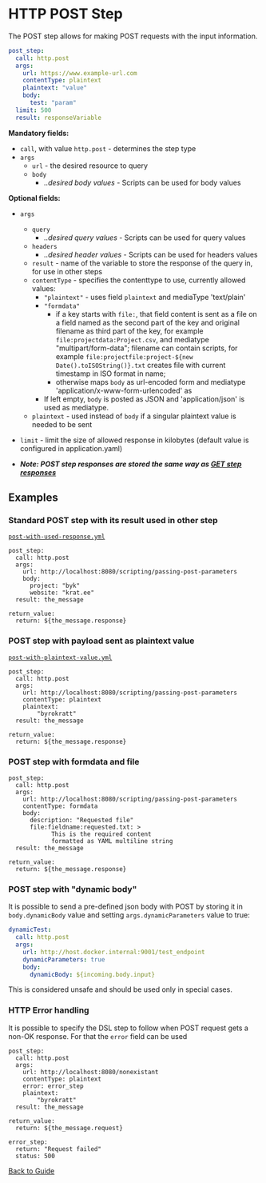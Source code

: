 # HTTP POST Step

The POST step allows for making POST requests with the input information.

```yaml
post_step:
  call: http.post
  args:
    url: https://www.example-url.com
    contentType: plaintext
    plaintext: "value"
    body:
      test: "param"
  limit: 500
  result: responseVariable
```

**Mandatory fields:**

* `call`, with value `http.post` - determines the step type
* `args`
    * `url` - the desired resource to query
    * `body`
        * *..desired body values* - Scripts can be used for body values

**Optional fields:**

* `args`
    * `query`
        * *..desired query values* - Scripts can be used for query values
    * `headers`
        * *..desired header values* - Scripts can be used for headers values
    * `result` - name of the variable to store the response of the query in, for use in other steps
    * `contentType` - specifies the contenttype to use, currently allowed values:
      * `"plaintext"` - uses field `plaintext` and mediaType 'text/plain'
      * `"formdata"` 
        - if a key starts with `file:`, that field content is sent as a file on a 
field named as the second part of the key and original filename as third part of 
the key, for example `file:projectdata:Project.csv`, and mediatype "multipart/form-data";
        filename can contain scripts, for example `file:projectfile:project-${new Date().toISOString()}.txt` 
        creates file with current timestamp in ISO format in name;
        - otherwise maps `body` as url-encoded form and mediatype 'application/x-www-form-urlencoded' 
          as 
      * If left empty, `body` is posted as JSON and 'application/json' is used as mediatype.
    * `plaintext` - used instead of `body` if a singular plaintext value is needed to be sent 
* `limit` - limit the size of allowed response in kilobytes (default value is configured in application.yaml)

* ***Note: POST step responses are stored the same way as [GET step responses](./http-get.md#How-responses-are-stored-with-the-result-field)***

## Examples

### Standard POST step with its result used in other step

[`post-with-used-response.yml`](../../DSL/POST/steps/post/post-with-used-response.yml)

```
post_step:
  call: http.post
  args:
    url: http://localhost:8080/scripting/passing-post-parameters
    body:
      project: "byk"
      website: "krat.ee"
  result: the_message

return_value:
  return: ${the_message.response}
```

### POST step with payload sent as plaintext value

[`post-with-plaintext-value.yml`](../../DSL/POST/steps/post/post-with-plaintext-value.yml)

```
post_step:
  call: http.post
  args:
    url: http://localhost:8080/scripting/passing-post-parameters
    contentType: plaintext
    plaintext: 
        "byrokratt"
  result: the_message

return_value:
  return: ${the_message.response}
```

### POST step with formdata and file
```
post_step:
  call: http.post
  args:
    url: http://localhost:8080/scripting/passing-post-parameters
    contentType: formdata
    body:
      description: "Requested file"
      file:fieldname:requested.txt: > 
            This is the required content
            formatted as YAML multiline string   
  result: the_message

return_value:
  return: ${the_message.response}
```

### POST step with "dynamic body"
It is possible to send a pre-defined json body with POST by storing it in
`body.dynamicBody` value and setting `args.dynamicParameters` value to true:

```yaml
dynamicTest:
  call: http.post
  args:
    url: http://host.docker.internal:9001/test_endpoint
    dynamicParameters: true
    body:
      dynamicBody: ${incoming.body.input}
```

This is considered unsafe and should be used only in special cases.

### HTTP Error handling

It is possible to specify the DSL step to follow when POST request gets a
non-OK response. For that the `error` field can be used
```
post_step:
  call: http.post
  args:
    url: http://localhost:8080/nonexistant
    contentType: plaintext
    error: error_step
    plaintext: 
        "byrokratt"
  result: the_message

return_value:
  return: ${the_message.request}
  
error_step:
  return: "Request failed"
  status: 500  
```


[Back to Guide](../GUIDE.md#Writing-DSL-files)
